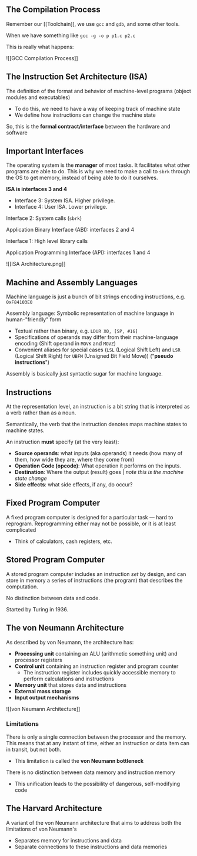 
## The Compilation Process

Remember our [[Toolchain]], we use `gcc` and `gdb`, and some other tools. 

When we have something like `gcc -g -o p p1.c p2.c`

This is really what happens:

![[GCC Compilation Process]]


## The Instruction Set Architecture (ISA)

The definition of the format and behavior of machine-level programs (object modules and executables)
- To do this, we need to have a way of keeping track of machine state
- We define how instructions can change the machine state

So, this is the **formal contract/interface** between the hardware and software

## Important Interfaces

The operating system is the **manager** of most tasks. It facilitates what other programs are able to do. This is why we need to make a call to `sbrk` through the OS to get memory, instead of being able to do it ourselves.

**ISA is interfaces 3 and 4**
- Interface 3: System ISA. Higher privilege.
- Interface 4: User ISA. Lower privilege.

Interface 2: System calls (`sbrk`)

Application Binary Interface (ABI): interfaces 2 and 4

Interface 1: High level library calls

Application Programming Interface (API): interfaces 1 and 4

![[ISA Architecture.png]]

## Machine and Assembly Languages

Machine language is just a bunch of bit strings encoding instructions, e.g. `0xF84103E0`

Assembly language: Symbolic representation of machine language in human-"friendly" form
- Textual rather than binary, e.g. `LDUR X0, [SP, #16]`
- Specifications of operands may differ from their machine-language encoding (Shift operand in `MOVK` and `MOVZ`)
- Convenient aliases for special cases (`LSL` (Logical Shift Left) and `LSR` (Logical Shift Right) for `UBFM` (Unsigned Bit Field Move)) ("**pseudo instructions**")

Assembly is basically just syntactic sugar for machine language.

## Instructions

At the representation level, an instruction is a bit string that is interpreted as a verb rather than as a noun.

Semantically, the verb that the instruction denotes maps machine states to machine states. 

An instruction **must** specify (at the very least):
- **Source operands**: what inputs (aka operands) it needs (how many of them, how wide they are, where they come from)
- **Operation Code (opcode)**: What operation it performs on the inputs.
- **Destination**: Where the output (result) goes | *note this is the machine state change*
- **Side effects**: what side effects, if any, do occur?

## Fixed Program Computer

A fixed program computer is designed for a particular task — hard to reprogram. Reprogramming either may not be possible, or it is at least complicated
- Think of calculators, cash registers, etc.

## Stored Program Computer

A stored program computer includes an instruction *set* by design, and can store in memory a series of instructions (the program) that describes the computation.

No distinction between data and code.

Started by Turing in 1936.

## The von Neumann Architecture

As described by von Neumann, the architecture has:
- **Processing unit** containing an ALU (arithmetic something unit) and processor registers
- **Control unit** containing an instruction register and program counter
	- The instruction register includes quickly accessible memory to perform calculations and instructions
- **Memory unit** that stores data and instructions
- **External mass storage**
- **Input output mechanisms**

![[von Neumann Architecture]]

### Limitations

There is only a single connection between the processor and the memory. This means that at any instant of time, either an instruction or data item can in transit, but not both.
- This limitation is called the **von Neumann bottleneck**

There is no distinction between data memory and instruction memory
- This unification leads to the possibility of dangerous, self-modifying code

## The Harvard Architecture

A variant of the von Neumann architecture that aims to address both the limitations of von Neumann's
- Separates memory for instructions and data
- Separate connections to these instructions and data memories

